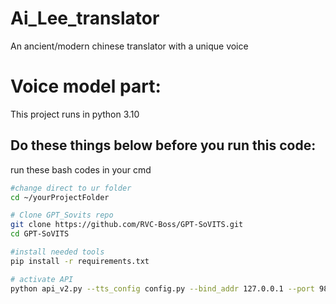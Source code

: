 # Ai_Lee_translator
 An ancient/modern chinese translator with a unique voice
# Voice model part:
 This project runs in python 3.10
## Do these things below before you run this code:
run these bash codes in your cmd
```bash
#change direct to ur folder
cd ~/yourProjectFolder

# Clone GPT_Sovits repo
git clone https://github.com/RVC-Boss/GPT-SoVITS.git
cd GPT-SoVITS

#install needed tools
pip install -r requirements.txt

# activate API
python api_v2.py --tts_config config.py --bind_addr 127.0.0.1 --port 9880
```
